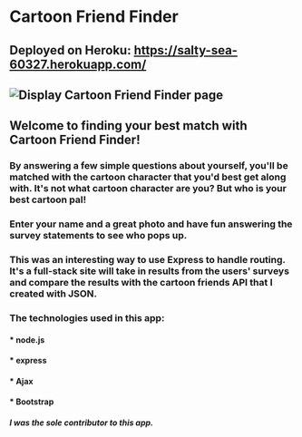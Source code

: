 # Cartoon Friend Finder

## Deployed on Heroku: https://salty-sea-60327.herokuapp.com/
![Display Cartoon Friend Finder page](/images/cartoonfriend.jpg)
----------------------------------------------------------------------------------------
## Welcome to finding your best match with Cartoon Friend Finder!

### By answering a few simple questions about yourself, you'll be matched with the cartoon character that you'd best get along with. It's not what cartoon character are you? But who is your best cartoon pal! 

### Enter your name and a great photo and have fun answering the survey statements to see who pops up.

### This was an interesting way to use Express to handle routing. It's a full-stack site will take in results from the users' surveys and compare the results with the cartoon friends API that I created with JSON. 

### The technologies used in this app:
#### * node.js
#### * express
#### * Ajax
#### * Bootstrap


##### I was the sole contributor to this app.
